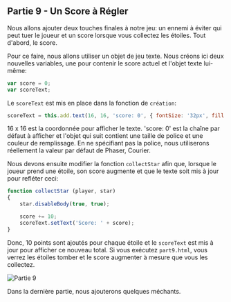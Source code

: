 ## Partie 9 - Un Score à Régler

Nous allons ajouter deux touches finales à notre jeu: un ennemi à éviter qui peut tuer le joueur et un score lorsque vous collectez les étoiles. Tout d'abord, le score.

Pour ce faire, nous allons utiliser un objet de jeu texte. Nous créons ici deux nouvelles variables, une pour contenir le score actuel et l'objet texte lui-même:

```Javascript
var score = 0;
var scoreText;
```

Le `scoreText` est mis en place dans la fonction de `création`:

```JavaScript
scoreText = this.add.text(16, 16, 'score: 0', { fontSize: '32px', fill: '#000' });
```

16 x 16 est la coordonnée pour afficher le texte. 'score: 0' est la chaîne par défaut à afficher et l'objet qui suit contient une taille de police et une couleur de remplissage. En ne spécifiant pas la police, nous utiliserons réellement la valeur par défaut de Phaser, Courier.

Nous devons ensuite modifier la fonction `collectStar` afin que, lorsque le joueur prend une étoile, son score augmente et que le texte soit mis à jour pour refléter ceci:

```JavaScript
function collectStar (player, star)
{
    star.disableBody(true, true);

    score += 10;
    scoreText.setText('Score: ' + score);
}
```

Donc, 10 points sont ajoutés pour chaque étoile et le `scoreText` est mis à jour pour afficher ce nouveau total. Si vous exécutez `part9.html`, vous verrez les étoiles tomber et le score augmenter à mesure que vous les collectez.

![Partie 9](../../content/images/part9.png)

Dans la dernière partie, nous ajouterons quelques méchants.
